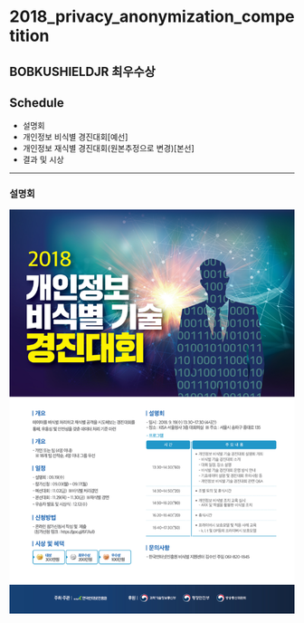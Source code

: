 # 2018_privacy_anonymization_competition 
## BOBKUSHIELDJR 최우수상

## Schedule
 - 설명회
 - 개인정보 비식별 경진대회[예선]
 - 개인정보 재식별 경진대회(원본추정으로 변경)[본선]
 - 결과 및 시상
 
---- 

### 설명회
![비식별 경진대회 설명회](https://github.com/zel0rd/2018_privacy_anonymization_competition/blob/master/References/2018개인정보비식별경진대회_설명회.jpg)

